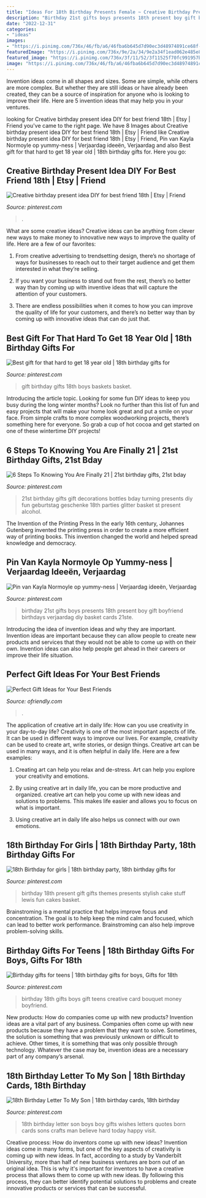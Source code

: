 ```yaml
---
title: "Ideas For 18th Birthday Presents Female ~ Creative Birthday Present Idea Diy For Best Friend 18th"
description: "Birthday 21st gifts boys presents 18th present boy gift boyfriend birthdays verjaardag diy basket cards 21ste"
date: "2022-12-31"
categories:
- "ideas"
images:
- "https://i.pinimg.com/736x/46/fb/a6/46fba6b645d7d90ec3d48974891ce68f--husband-birthday-birthday-stuff.jpg"
featuredImage: "https://i.pinimg.com/736x/9e/2a/34/9e2a34f1ead062e485e8cc6115db0bf9.jpg"
featured_image: "https://i.pinimg.com/736x/3f/11/52/3f11525f70fc991957b9d37b80d63b98.jpg"
image: "https://i.pinimg.com/736x/46/fb/a6/46fba6b645d7d90ec3d48974891ce68f--husband-birthday-birthday-stuff.jpg"
---
```



Invention ideas come in all shapes and sizes. Some are simple, while others are more complex. But whether they are still ideas or have already been created, they can be a source of inspiration for anyone who is looking to improve their life. Here are 5 invention ideas that may help you in your ventures.

	

		
looking for Creative birthday present idea DIY for best friend 18th | Etsy | Friend you've came to the right page. We have 8 Images about Creative birthday present idea DIY for best friend 18th | Etsy | Friend like Creative birthday present idea DIY for best friend 18th | Etsy | Friend, Pin van Kayla Normoyle op yummy-ness | Verjaardag ideeën, Verjaardag and also Best gift for that hard to get 18 year old | 18th birthday gifts for. Here you go:
		
    
## Creative Birthday Present Idea DIY For Best Friend 18th | Etsy | Friend

<img loading=lazy src="https://i.pinimg.com/736x/2c/82/80/2c82809e4f4c53b700c7651146af9e66.jpg" onerror="this.onerror=null;this.src='https://tse3.mm.bing.net/th?id=OIP.Zg3GKklCNEc5Cx3TZM9wDwHaHa&amp;pid=15.1';" alt="Creative birthday present idea DIY for best friend 18th | Etsy | Friend">

_Source: pinterest.com_

>. 

	

What are some creative ideas?
Creative ideas can be anything from clever new ways to make money to innovative new ways to improve the quality of life. Here are a few of our favorites: 
1) From creative advertising to trendsetting design, there’s no shortage of ways for businesses to reach out to their target audience and get them interested in what they’re selling.

2) If you want your business to stand out from the rest, there’s no better way than by coming up with inventive ideas that will capture the attention of your customers.

3) There are endless possibilities when it comes to how you can improve the quality of life for your customers, and there’s no better way than by coming up with innovative ideas that can do just that.

    
## Best Gift For That Hard To Get 18 Year Old | 18th Birthday Gifts For

<img loading=lazy src="https://i.pinimg.com/736x/3d/ef/e8/3defe8d540b854f242d352e314dffe3c--gift-basket-ideas-gift-baskets.jpg" onerror="this.onerror=null;this.src='https://tse2.mm.bing.net/th?id=OIP.34z09574AdRZGLXS5eQ18wHaJ3&amp;pid=15.1';" alt="Best gift for that hard to get 18 year old | 18th birthday gifts for">

_Source: pinterest.com_

>gift birthday gifts 18th boys baskets basket. 

	

Introducing the article topic.
Looking for some fun DIY ideas to keep you busy during the long winter months? Look no further than this list of fun and easy projects that will make your home look great and put a smile on your face. From simple crafts to more complex woodworking projects, there’s something here for everyone. So grab a cup of hot cocoa and get started on one of these wintertime DIY projects!

    
## 6 Steps To Knowing You Are Finally 21 | 21st Birthday Gifts, 21st Bday

<img loading=lazy src="https://i.pinimg.com/736x/9e/2a/34/9e2a34f1ead062e485e8cc6115db0bf9.jpg" onerror="this.onerror=null;this.src='https://tse4.mm.bing.net/th?id=OIP.n-kQv6cEvip6BVMN82ZNmwHaJ4&amp;pid=15.1';" alt="6 Steps To Knowing You Are Finally 21 | 21st birthday gifts, 21st bday">

_Source: pinterest.com_

>21st birthday gifts gift decorations bottles bday turning presents diy fun geburtstag geschenke 18th parties glitter basket st present alcohol. 

	

The Invention of the Printing Press
In the early 16th century, Johannes Gutenberg invented the printing press in order to create a more efficient way of printing books. This invention changed the world and helped spread knowledge and democracy.

    
## Pin Van Kayla Normoyle Op Yummy-ness | Verjaardag Ideeën, Verjaardag

<img loading=lazy src="https://i.pinimg.com/736x/c9/4e/17/c94e17b9015f73ccac500131e065223d--st-gifts-st-birthday-presents.jpg" onerror="this.onerror=null;this.src='https://tse2.mm.bing.net/th?id=OIP.2BrOPTWEmRUHTIAA6smQUgHaMY&amp;pid=15.1';" alt="Pin van Kayla Normoyle op yummy-ness | Verjaardag ideeën, Verjaardag">

_Source: pinterest.com_

>birthday 21st gifts boys presents 18th present boy gift boyfriend birthdays verjaardag diy basket cards 21ste. 

	

Introducing the idea of invention ideas and why they are important.
Invention ideas are important because they can allow people to create new products and services that they would not be able to come up with on their own. Invention ideas can also help people get ahead in their careers or improve their life situation.

    
## Perfect Gift Ideas For Your Best Friends

<img loading=lazy src="https://ofriendly.com/wp-content/uploads/2016/11/12-best-friend-gifts.jpg" onerror="this.onerror=null;this.src='https://tse4.mm.bing.net/th?id=OIP.EEi_fHMXGG-xIeaApYu22gHaJ4&amp;pid=15.1';" alt="Perfect Gift Ideas for Your Best Friends">

_Source: ofriendly.com_

>. 

	

The application of creative art in daily life: How can you use creativity in your day-to-day life?
Creativity is one of the most important aspects of life. It can be used in different ways to improve our lives. For example, creativity can be used to create art, write stories, or design things. Creative art can be used in many ways, and it is often helpful in daily life. Here are a few examples: 
1) Creating art can help you relax and de-stress. Art can help you explore your creativity and emotions.

2) By using creative art in daily life, you can be more productive and organized. creative art can help you come up with new ideas and solutions to problems. This makes life easier and allows you to focus on what is important.

3) Using creative art in daily life also helps us connect with our own emotions.

    
## 18th Birthday For Girls | 18th Birthday Party, 18th Birthday Gifts For

<img loading=lazy src="https://i.pinimg.com/736x/46/fb/a6/46fba6b645d7d90ec3d48974891ce68f--husband-birthday-birthday-stuff.jpg" onerror="this.onerror=null;this.src='https://tse3.mm.bing.net/th?id=OIP.fOE7SJptt9yXgc-LL4pJFwHaJ3&amp;pid=15.1';" alt="18th Birthday for girls | 18th birthday party, 18th birthday gifts for">

_Source: pinterest.com_

>birthday 18th present gift gifts themes presents stylish cake stuff lewis fun cakes basket. 

	

Brainstroming is a mental practice that helps improve focus and concentration. The goal is to help keep the mind calm and focused, which can lead to better work performance. Brainstroming can also help improve problem-solving skills.

    
## Birthday Gifts For Teens | 18th Birthday Gifts For Boys, Gifts For 18th

<img loading=lazy src="https://i.pinimg.com/736x/86/72/77/8672773d351111a7a8294bc4e0dc5241--gifts-for-teens-birthday-gifts.jpg" onerror="this.onerror=null;this.src='https://tse2.mm.bing.net/th?id=OIP.JzJzam5gGAp9-LppeVhocgHaJ3&amp;pid=15.1';" alt="Birthday gifts for teens | 18th birthday gifts for boys, Gifts for 18th">

_Source: pinterest.com_

>birthday 18th gifts boys gift teens creative card bouquet money boyfriend. 

	

New products: How do companies come up with new products?
Invention ideas are a vital part of any business. Companies often come up with new products because they have a problem that they want to solve. Sometimes, the solution is something that was previously unknown or difficult to achieve. Other times, it is something that was only possible through technology. Whatever the case may be, invention ideas are a necessary part of any company’s arsenal.

    
## 18th Birthday Letter To My Son | 18th Birthday Cards, 18th Birthday

<img loading=lazy src="https://i.pinimg.com/736x/3f/11/52/3f11525f70fc991957b9d37b80d63b98.jpg" onerror="this.onerror=null;this.src='https://tse4.mm.bing.net/th?id=OIP.9-JOMhjt5jDuLdvEHY19lwHaLG&amp;pid=15.1';" alt="18th Birthday Letter To My Son | 18th birthday cards, 18th birthday">

_Source: pinterest.com_

>18th birthday letter son boys boy gifts wishes letters quotes born cards sons crafts man believe hard today happy visit. 

	

Creative process: How do inventors come up with new ideas?
Invention ideas come in many forms, but one of the key aspects of creativity is coming up with new ideas. In fact, according to a study by Vanderbilt University, more than half of new business ventures are born out of an original idea. This is why it's important for inventors to have a creative process that allows them to come up with new ideas. By following this process, they can better identify potential solutions to problems and create innovative products or services that can be successful.

